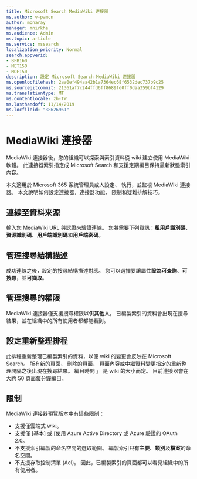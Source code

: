 ```yaml
---
title: Microsoft Search MediaWiki 連接器
ms.author: v-pamcn
author: monaray
manager: mnirkhe
ms.audience: Admin
ms.topic: article
ms.service: mssearch
localization_priority: Normal
search.appverid:
- BFB160
- MET150
- MOE150
description: 設定 Microsoft Search MediaWiki 連接器
ms.openlocfilehash: 2aa0ef494aa42b1a7364ec68f6532dec737b9c25
ms.sourcegitcommit: 21361af7c244ffd6ff8689fd0ff0daa359bf4129
ms.translationtype: MT
ms.contentlocale: zh-TW
ms.lasthandoff: 11/14/2019
ms.locfileid: "38626961"
---
```

# <a name="mediawiki-connector"></a>MediaWiki 連接器

MediaWiki 連接器後，您的組織可以探索與索引資料從 wiki 建立使用 MediaWiki 軟體。 此連接器索引指定成 Microsoft Search 和支援定期編目保持最新狀態索引內容。

本文適用於 Microsoft 365 系統管理員或人設定、 執行，並監視 MediaWiki 連接器。 本文說明如何設定連接器，連接器功能、 限制和疑難排解技巧。

## <a name="connect-to-a-data-source"></a>連線至資料來源
輸入您 MediaWiki URL 與認證來驗證連線。 您將需要下列資訊：**租用戶識別碼**、**資源識別碼**、**用戶端識別碼**和**用戶端密碼**。

## <a name="manage-the-search-schema"></a>管理搜尋結構描述
成功連線之後，設定的搜尋結構描述對應。 您可以選擇要讓屬性**設為可查詢**、**可搜尋**，並**可擷取**。

## <a name="manage-search-permissions"></a>管理搜尋的權限
MediaWiki 連接器僅支援搜尋權限以**供其他人**。 已編製索引的資料會出現在搜尋結果，並在組織中的所有使用者都都能看到。

## <a name="set-the-refresh-schedule"></a>設定重新整理排程 
此排程重新整理已編製索引的資料，以便 wiki 的變更會反映在 Microsoft Search。 所有新的頁面、 刪除的頁面、 頁面內容或中繼資料變更指定的重新整理間隔之後出現在搜尋結果。 編目時間 」 是 wiki 的大小而定。 目前連接器會在大約 50 頁面每分鐘編目。

## <a name="limitations"></a>限制 
MediaWiki 連接器預覽版本中有這些限制：
* 支援僅雲端式 wiki。
* 支援僅 [基本] 或 [使用 Azure Active Directory 或 Azure 驗證的 OAuth 2.0。
* 不支援索引編製的命名空間的選取範圍。 編製索引只有**主要**、**類別**及**檔案**的命名空間。
* 不支援存取控制清單 (Acl)。 因此，已編製索引的頁面都可以看見組織中的所有使用者。
